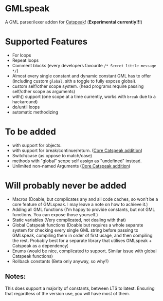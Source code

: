 # GMLspeak
 A GML parser/lexer addon for [Catspeak](https://github.com/katsaii/catspeak-lang)! (**Experimental currently!!!**)

# Supported Features
- For loops
- Repeat loops
- Comment blocks (every developers favourite `/* Secret little message */`)
- Almost every single constant and dynamic constant GML has to offer (including custom `global`, sith a toggle to fully expose global).
- custom self/other scope system. (head programs require passing self/other scope as arguments)
- with() support (one scope at a time currently, works with `break` due to a hackaround)
- do/until loops
- automatic methodizing

# To be added
- with support for objects.
- with support for break/continue/return. ([Core Catspeak addition](https://github.com/katsaii/catspeak-lang/issues/118))
- Switch/case (as oppose to match/case)
- methods with "global" scope self assign as "undefined" instead.
- Unlimited non-named Arguments ([Core Catspeak addition](https://github.com/katsaii/catspeak-lang/issues/52))
  
# Will probably never be added
- Macros (Doable, but complicates any and all code caches, so won't be a core feature of GMLspeak. I may leave a note on how to achieve it.)
- Adding all GML functions (I'm happy to provide constants, but not GML functions. You can expose those yourself.)
- Static variables (Very complicated, not dealing with that)
- Global Catspeak functions (Doable but requires a whole separate system for checking every single GML string before passing to GMLspeak, compiling them in order of first usage, and then compiling the rest. Probably best for a separate library that utilises GMLspeak + Catspeak as a dependency)
- Enums (would be nice, complicated to support. Similar issue with global Catspeak functions)
- Rollback constants (Beta only anyway, so why?)

## Notes:
This does support a majority of constants, between LTS to latest. Ensuring that regardless of the version use, you will have most of them.

